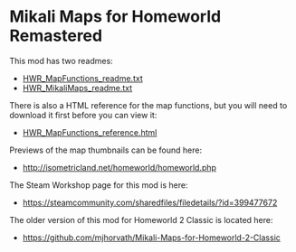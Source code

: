 # Mikali Maps for Homeworld Remastered

This mod has two readmes:

* [HWR_MapFunctions_readme.txt](HWR_MapFunctions_readme.txt)
* [HWR_MikaliMaps_readme.txt](HWR_MikaliMaps_readme.txt)

There is also a HTML reference for the map functions, but you will need to download it first before you can view it:

* [HWR_MapFunctions_reference.html](HWR_MapFunctions_reference.html)

Previews of the map thumbnails can be found here:

* http://isometricland.net/homeworld/homeworld.php

The Steam Workshop page for this mod is here:

* https://steamcommunity.com/sharedfiles/filedetails/?id=399477672

The older version of this mod for Homeworld 2 Classic is located here:

* https://github.com/mjhorvath/Mikali-Maps-for-Homeworld-2-Classic
